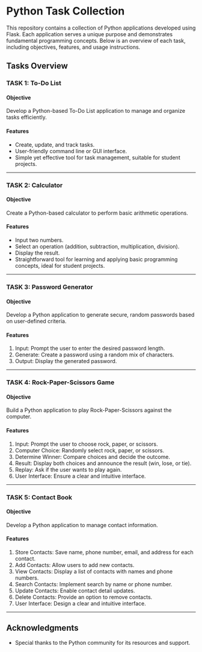 # Python Task  Collection

This repository contains a collection of Python applications developed using Flask. Each application serves a unique purpose and demonstrates fundamental programming concepts. Below is an overview of each task, including objectives, features, and usage instructions.

## Tasks Overview

### TASK 1: To-Do List

#### Objective
Develop a Python-based To-Do List application to manage and organize tasks efficiently.

#### Features
- Create, update, and track tasks.
- User-friendly command line or GUI interface.
- Simple yet effective tool for task management, suitable for student projects.



---

### TASK 2: Calculator

#### Objective
Create a Python-based calculator to perform basic arithmetic operations.

#### Features
- Input two numbers.
- Select an operation (addition, subtraction, multiplication, division).
- Display the result.
- Straightforward tool for learning and applying basic programming concepts, ideal for student projects.


---

### TASK 3: Password Generator

#### Objective
Develop a Python application to generate secure, random passwords based on user-defined criteria.

#### Features
1. Input: Prompt the user to enter the desired password length.
2. Generate: Create a password using a random mix of characters.
3. Output: Display the generated password.


---

### TASK 4: Rock-Paper-Scissors Game

#### Objective
Build a Python application to play Rock-Paper-Scissors against the computer.

#### Features
1. Input: Prompt the user to choose rock, paper, or scissors.
2. Computer Choice: Randomly select rock, paper, or scissors.
3. Determine Winner: Compare choices and decide the outcome.
4. Result: Display both choices and announce the result (win, lose, or tie).
5. Replay: Ask if the user wants to play again.
6. User Interface: Ensure a clear and intuitive interface.


---

### TASK 5: Contact Book

#### Objective
Develop a Python application to manage contact information.

#### Features
1. Store Contacts: Save name, phone number, email, and address for each contact.
2. Add Contacts: Allow users to add new contacts.
3. View Contacts: Display a list of contacts with names and phone numbers.
4. Search Contacts: Implement search by name or phone number.
5. Update Contacts: Enable contact detail updates.
6. Delete Contacts: Provide an option to remove contacts.
7. User Interface: Design a clear and intuitive interface.


---
## Acknowledgments
- Special thanks to the Python community for its resources and support.
